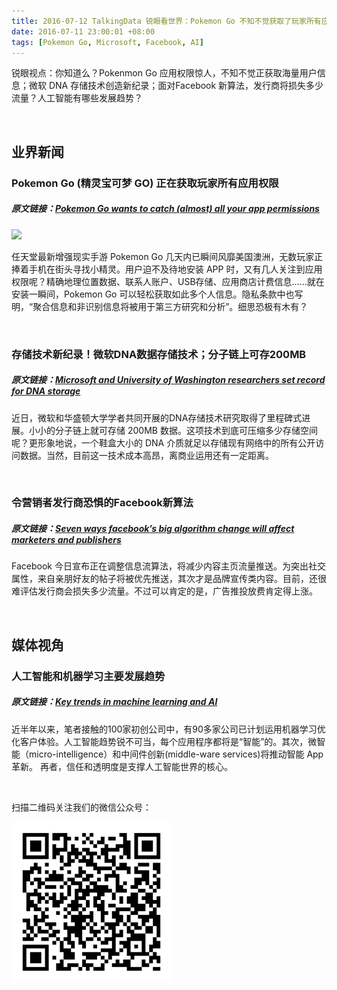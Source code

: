 ```yaml
---
title: 2016-07-12 TalkingData 锐眼看世界：Pokemon Go 不知不觉获取了玩家所有应用权限
date: 2016-07-11 23:00:01 +08:00
tags: [Pokemon Go, Microsoft, Facebook, AI]
---
```


锐眼视点：你知道么？Pokenmon Go 应用权限惊人，不知不觉正获取海量用户信息；微软 DNA 存储技术创造新纪录；面对Facebook 新算法，发行商将损失多少流量？人工智能有哪些发展趋势？

<br>

## 业界新闻

### Pokemon Go (精灵宝可梦 GO) 正在获取玩家所有应用权限

##### 原文链接：[Pokemon Go wants to catch (almost) all your app permissions](https://techcrunch.com/2016/07/11/pokemon-go-wants-to-catch-almost-all-your-permissions/)

![](http://i2.piimg.com/567952/1c93fb7ee59dadfe.jpg)

任天堂最新增强现实手游 Pokemon Go 几天内已瞬间风靡美国澳洲，无数玩家正捧着手机在街头寻找小精灵。用户迫不及待地安装 APP 时，又有几人关注到应用权限呢？精确地理位置数据、联系人账户、USB存储、应用商店计费信息……就在安装一瞬间，Pokemon Go 可以轻松获取如此多个人信息。隐私条款中也写明，“聚合信息和非识别信息将被用于第三方研究和分析”。细思恐极有木有？

<br>

### 存储技术新纪录！微软DNA数据存储技术；分子链上可存200MB

##### 原文链接：[Microsoft and University of Washington researchers set record for DNA storage](https://blogs.microsoft.com/next/2016/07/07/microsoft-university-washington-researchers-set-record-dna-storage/#sm.000016vb1xvlzdf2ovq8njqirp6al)

近日，微软和华盛顿大学学者共同开展的DNA存储技术研究取得了里程碑式进展。小小的分子链上就可存储 200MB 数据。这项技术到底可压缩多少存储空间呢？更形象地说，一个鞋盒大小的 DNA 介质就足以存储现有网络中的所有公开访问数据。当然，目前这一技术成本高昂，离商业运用还有一定距离。

<br>

### 令营销者发行商恐惧的Facebook新算法

##### 原文链接：[Seven ways facebook’s big algorithm change will affect marketers and publishers](http://www.fastcompany.com/3061481/seven-ways-facebooks-big-algorithm-change-will-affect-marketers-and-publishers)

Facebook 今日宣布正在调整信息流算法，将减少内容主页流量推送。为突出社交属性，来自亲朋好友的帖子将被优先推送，其次才是品牌宣传类内容。目前，还很难评估发行商会损失多少流量。不过可以肯定的是，广告推投放费肯定得上涨。

<br>

## 媒体视角

### 人工智能和机器学习主要发展趋势

##### 原文链接：[Key trends in machine learning and AI](https://techcrunch.com/2016/07/06/key-trends-in-machine-learning-and-ai/)

近半年以来，笔者接触的100家初创公司中，有90多家公司已计划运用机器学习优化客户体验。人工智能趋势锐不可当，每个应用程序都将是“智能”的。其次，微智能（micro-intelligence）和中间件创新(middle-ware services)将推动智能 App 革新。 再者，信任和透明度是支撑人工智能世界的核心。

<br>

扫描二维码关注我们的微信公众号：

![](/images/erweima.jpg)
